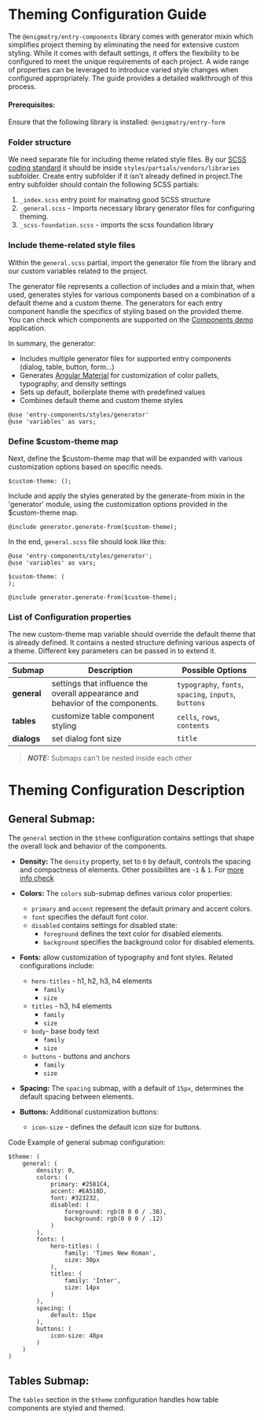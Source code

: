 # Theming Configuration Guide

The `@enigmatry/entry-components` library comes with generator mixin which simplifies project theming by eliminating the need for extensive custom styling. While it comes with default settings, it offers the flexibility to be configured to meet the unique requirements of each project. A wide range of properties can be leveraged to introduce varied style changes when configured appropriately. The guide provides a detailed walkthrough of this process.

#### Prerequisites: 
Ensure that the following library is installed: 
`@enigmatry/entry-form`

### Folder structure

We need separate file for including theme related style files. By our [SCSS coding standard](https://wiki.enigmatry.com/en/standards-and-guidelines/sass-coding-standard) it should be inside `styles/partials/vendors/libraries` subfolder. Create entry subfolder if it isn't already defined in project.The entry subfolder should contain the following SCSS partials:

1. `_index.scss` entry point for mainating good SCSS structure
2. `_general.scss` - Imports necessary library generator files for configuring theming.
3. `_scss-foundation.scss` - imports the scss foundation library

### Include theme-related style files
Within the `general.scss` partial, import the generator file from the library and our custom variables related to the project.

The generator file represents a collection of includes and a mixin that, when used, generates styles for various components based on a combination of a default theme and a custom theme. The generators for each entry component handle the specifics of styling based on the provided theme. You can check which components are supported on the [Components demo](https://entry-demo.enigmatry.com/) application.

In summary, the generator:
- Includes multiple generator files for supported entry components (dialog, table, button, form...)
- Generates [Angular Material](https://material.angular.io/guide/theming) for customization of color pallets, typography, and density settings
- Sets up  default, boilerplate theme with predefined values
- Combines default theme and custom theme styles

```
@use 'entry-components/styles/generator'
@use 'variables' as vars;
```

### Define $custom-theme map 

Next, define the $custom-theme map that will be expanded with various customization options based on specific needs.

```
$custom-theme: ();
```

Include and apply the styles generated by the generate-from mixin in the 'generator' module, using the customization options provided in the $custom-theme map. 

```
@include generator.generate-from($custom-theme);
```

In the end, `general.scss` file should look like this:

```
@use 'entry-components/styles/generator';
@use 'variables' as vars;

$custom-theme: (
);

@include generator.generate-from($custom-theme);
```

###  List of Configuration properties

The new custom-theme map variable should override the default theme that is already defined. It contains a nested structure defining various aspects of a theme. Different key parameters can be passed in to extend it.

| Submap     | Description              | Possible Options                  |
|--------------|--------------------------|----------------------------------|
| **general**    | settings that influence the overall appearance and behavior of the components.   | `typography`, `fonts`, `spacing`, `inputs`, `buttons`         |
| **tables**    | customize table component styling   | `cells`, `rows`, `contents`        |
| **dialogs**    | set dialog font size   | `title`         |

> **_NOTE:_**  Submaps can't be nested inside each other


# Theming Configuration Description

## General Submap:


The `general` section in the `$theme` configuration contains settings that shape the overall look and behavior of the components.

- **Density:** The `density` property, set to `0` by default, controls the spacing and compactness of elements. Other possibilites are -`1` & `1`. For  [more info check](https://m2.material.io/design/layout/applying-density.html#usage)

- **Colors:** The `colors` sub-submap defines various color properties:
  - `primary` and `accent` represent the default primary and accent colors.
  - `font` specifies the default font color.
  - `disabled` contains settings for disabled state:
    - `foreground` defines the text color for disabled elements.
    - `background` specifies the background color for disabled elements.

- **Fonts:**  allow customization of typography and font styles. Related configurations include:
  - `hero-titles` - h1, h2, h3, h4 elements
    - `family`
    - `size` 
  - `titles` - h3, h4 elements
    - `family`
    - `size` 
  - `body`- base body text
    - `family`
    - `size` 
  - `buttons` - buttons and anchors
    - `family`
    - `size` 

- **Spacing:** The `spacing` submap, with a default of `15px`, determines the default spacing between elements.

- **Buttons:** Additional customization buttons: 
    - `icon-size` - defines the default icon size for buttons. 

Code Example of general submap configuration:

```
$theme: (
	general: (
		density: 0,
		colors: (
			primary: #2581C4,
			accent: #EA518D,
			font: #323232,
			disabled: (
				foreground: rgb(0 0 0 / .38),
				background: rgb(0 0 0 / .12)
			)
		),
		fonts: (
			hero-titles: (
				family: 'Times New Roman',
				size: 30px
			),
			titles: (
				family: 'Inter',
				size: 14px
			)
		),
		spacing: (
			default: 15px
		),
		buttons: (
			icon-size: 48px
		)
	)
)
```

## Tables Submap:

The `tables` section in the `$theme` configuration handles how table components are styled and themed.

